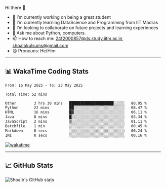 Hi there 👋

<!--
**shoaib2000857/shoaib2000857** is a ✨ _special_ ✨ repository because its `README.md` (this file) appears on your GitHub profile.

Here are some ideas to get you started: -->

- 🔭 I’m currently working on being a great student  
- 🌱 I’m currently learning DataScience and Programming from IIT Madras  
- 👯 I’m looking to collaborate on future projects and learning experiences  
- 💬 Ask me about Python, computers.  
- 📫 How to reach me: 24f2000857@ds.study.iitm.ac.in, shoaibkulsums@gmail.com  
- 😄 Pronouns: He/Him  

---

## 📊 WakaTime Coding Stats

<!--START_SECTION:waka-->

```txt
From: 16 May 2025 - To: 23 May 2025

Total Time: 52 mins

Other        3 hrs 30 mins   ████████████████████░░░░░   80.05 %
Python       22 mins         ██░░░░░░░░░░░░░░░░░░░░░░░   08.47 %
HTML         16 mins         █▓░░░░░░░░░░░░░░░░░░░░░░░   06.11 %
Java         8 mins          █░░░░░░░░░░░░░░░░░░░░░░░░   03.34 %
JavaScript   2 mins          ▒░░░░░░░░░░░░░░░░░░░░░░░░   01.11 %
Batchfile    1 min           ░░░░░░░░░░░░░░░░░░░░░░░░░   00.45 %
Markdown     0 secs          ░░░░░░░░░░░░░░░░░░░░░░░░░   00.24 %
INI          0 secs          ░░░░░░░░░░░░░░░░░░░░░░░░░   00.16 %
```

<!--END_SECTION:waka-->

[![wakatime](https://wakatime.com/badge/user/a85deef6-2e94-465d-998e-c54914c040a2.svg)](https://wakatime.com/@a85deef6-2e94-465d-998e-c54914c040a2)

---

## 📈 GitHub Stats

![Shoaib's GitHub stats](https://github-readme-stats.vercel.app/api?username=shoaib2000857&show_icons=true&theme=radical)
